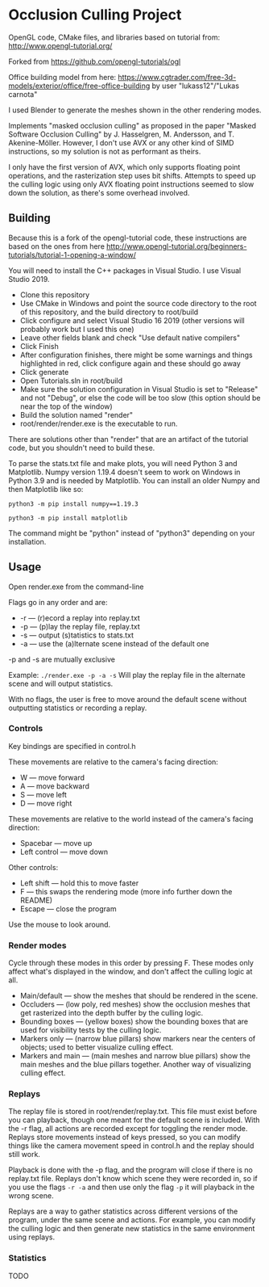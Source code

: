 # Occlusion Culling Project

OpenGL code, CMake files, and libraries based on tutorial from:
http://www.opengl-tutorial.org/

Forked from
https://github.com/opengl-tutorials/ogl

Office building model from here:
https://www.cgtrader.com/free-3d-models/exterior/office/free-office-building
by user "lukass12"/"Lukas carnota"

I used Blender to generate the meshes shown in the other rendering modes.

Implements "masked occlusion culling" as proposed in the paper "Masked Software Occlusion Culling" by J. Hasselgren, M. Andersson, and T. Akenine-Möller. However, I don't use AVX or any other kind of SIMD instructions, so my solution is not as performant as theirs.

I only have the first version of AVX, which only supports floating point operations, and the rasterization step uses bit shifts. Attempts to speed up the culling logic using only AVX floating point instructions seemed to slow down the solution, as there's some overhead involved.

## Building
Because this is a fork of the opengl-tutorial code, these instructions are based on the ones from here http://www.opengl-tutorial.org/beginners-tutorials/tutorial-1-opening-a-window/

You will need to install the C++ packages in Visual Studio. I use Visual Studio 2019.

* Clone this repository
* Use CMake in Windows and point the source code directory to the root of this repository, and the build directory to root/build
* Click configure and select Visual Studio 16 2019 (other versions will probably work but I used this one)
* Leave other fields blank and check "Use default native compilers"
* Click Finish
* After configuration finishes, there might be some warnings and things highlighted in red, click configure again and these should go away
* Click generate
* Open Tutorials.sln in root/build
* Make sure the solution configuration in Visual Studio is set to "Release" and not "Debug", or else the code will be too slow (this option should be near the top of the window)
* Build the solution named "render"
* root/render/render.exe is the executable to run.

There are solutions other than "render" that are an artifact of the tutorial code, but you shouldn't need to build these.

To parse the stats.txt file and make plots, you will need Python 3 and Matplotlib. 
Numpy version 1.19.4 doesn't seem to work on Windows in Python 3.9 and is needed by Matplotlib. You can install an older Numpy and then Matplotlib like so:

```python3 -m pip install numpy==1.19.3```

```python3 -m pip install matplotlib```

The command might be "python" instead of "python3" depending on your installation.

## Usage
Open render.exe from the command-line

Flags go in any order and are:

* -r — (r)ecord a replay into replay.txt
* -p — (p)lay the replay file, replay.txt
* -s — output (s)tatistics to stats.txt
* -a — use the (a)lternate scene instead of the default one

-p and -s are mutually exclusive

Example: 
```./render.exe -p -a -s```
Will play the replay file in the alternate scene and will output statistics.

With no flags, the user is free to move around the default scene without outputting statistics or recording a replay.

### Controls
Key bindings are specified in control.h

These movements are relative to the camera's facing direction:
* W — move forward
* A — move backward
* S — move left
* D — move right

These movements are relative to the world instead of the camera's facing direction:
* Spacebar — move up
* Left control — move down

Other controls:
* Left shift — hold this to move faster
* F — this swaps the rendering mode (more info further down the README)
* Escape — close the program

Use the mouse to look around.

### Render modes
Cycle through these modes in this order by pressing F. These modes only affect what's displayed in the window, and don't affect the culling logic at all.

* Main/default — show the meshes that should be rendered in the scene.
* Occluders — (low poly, red meshes) show the occlusion meshes that get rasterized into the depth buffer by the culling logic.
* Bounding boxes — (yellow boxes) show the bounding boxes that are used for visibility tests by the culling logic.
* Markers only — (narrow blue pillars) show markers near the centers of objects; used to better visualize culling effect.
* Markers and main — (main meshes and narrow blue pillars) show the main meshes and the blue pillars together. Another way of visualizing culling effect.

### Replays
The replay file is stored in root/render/replay.txt. This file must exist before you can playback, though one meant for the default scene is included. With the -r flag, all actions are recorded except for toggling the render mode. Replays store movements instead of keys pressed, so you can modify things like the camera movement speed in control.h and the replay should still work.

Playback is done with the -p flag, and the program will close if there is no replay.txt file. Replays don't know which scene they were recorded in, so if you use the flags ```-r -a``` and then use only the flag ```-p``` it will playback in the wrong scene.

Replays are a way to gather statistics across different versions of the program, under the same scene and actions. For example, you can modify the culling logic and then generate new statistics in the same environment using replays. 

### Statistics
TODO
